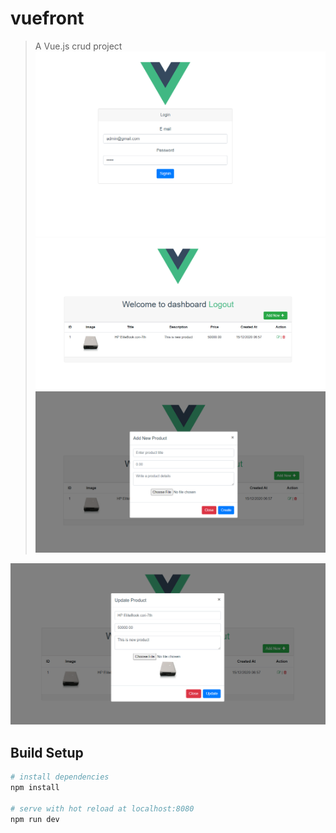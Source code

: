 # vuefront

> A Vue.js crud project
![Login](https://github.com/nurkarim/vuejs_backend/blob/main/public/img/login.png?raw=true)
![Home](https://github.com/nurkarim/vuejs_backend/blob/main/public/img/dashboard.png?raw=true)
![Add](https://github.com/nurkarim/vuejs_backend/blob/main/public/img/add.png?raw=true)

![Edit](https://github.com/nurkarim/vuejs_backend/blob/main/public/img/edit.png?raw=true)
## Build Setup

``` bash
# install dependencies
npm install

# serve with hot reload at localhost:8080
npm run dev

